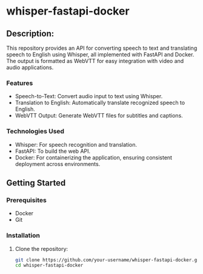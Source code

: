 # whisper-fastapi-docker
## Description:
This repository provides an API for converting speech to text and translating speech to English using Whisper, all implemented with FastAPI and Docker. The output is formatted as WebVTT for easy integration with video and audio applications.

### Features

- Speech-to-Text: Convert audio input to text using Whisper.
- Translation to English: Automatically translate recognized speech to English.
- WebVTT Output: Generate WebVTT files for subtitles and captions.

### Technologies Used

- Whisper: For speech recognition and translation.
- FastAPI: To build the web API.
- Docker: For containerizing the application, ensuring consistent deployment across environments.

## Getting Started 

### Prerequisites 

- Docker
- Git

### Installation 
1. Clone the repository:
   ```bash
   git clone https://github.com/your-username/whisper-fastapi-docker.git
   cd whisper-fastapi-docker
